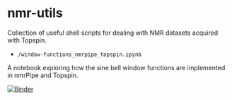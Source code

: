 # nmr-utils
Collection of useful shell scripts for dealing with NMR datasets acquired with Topspin. 

-  `/window-functions_nmrpipe_topspin.ipynb`
 
A notebook exploring how the sine bell window functions are implemented in nmrPipe and Topspin.

[![Binder](https://mybinder.org/badge_logo.svg)](https://mybinder.org/v2/gh/miguelarbesu/nmr-utils/master?filepath=window-functions_nmrpipe_topspin.ipynb)
